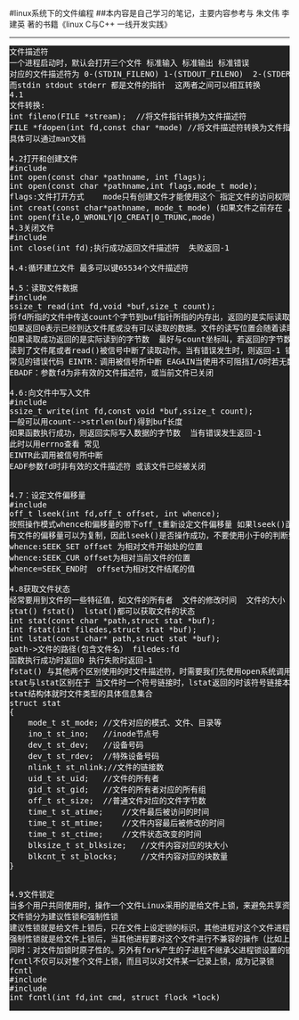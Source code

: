 #linux系统下的文件编程
##本内容是自己学习的笔记，主要内容参考与 朱文伟 李建英 著的书籍《linux C与C++ 一线开发实践》
***
<pre style="background:#222;color:#fff">
文件描述符
一个进程启动时，默认会打开三个文件 标准输入 标准输出 标准错误
对应的文件描述符为 0-(STDIN_FILENO) 1-(STDOUT_FILENO)  2-(STDERR_FILENO) 这些常量定义在unistd.h头文件中
而stdin stdout stderr 都是文件的指针  这两者之间可以相互转换
4.1
文件转换:
int fileno(FILE *stream);  //将文件指针转换为文件描述符
FILE *fdopen(int fd,const char *mode) //将文件描述符转换为文件指针
具体可以通过man文档

4.2打开和创建文件
#include<fcntl.h>
int open(const char *pathname, int flags);
int open(const char *pathname,int flags,mode_t mode);
flags:文件打开方式    mode只有创建文件才能使用这个 指定文件的访问权限
int creat(const char*pathname, mode_t mode) (如果文件之前存在 ，则会覆盖原来的文件）
int open(file,O_WRONLY|O_CREAT|O_TRUNC,mode)
4.3关闭文件
#include<unistd.h>
int close(int fd);执行成功返回文件描述符  失败返回-1

4.4:循环建立文件 最多可以键65534个文件描述符

4.5：读取文件数据
#include<unistd.h>
ssize_t read(int fd,void *buf,size_t count);
将fd所指的文件中传送count个字节到buf指针所指的内存出，返回的是实际读取到的字节数
如果返回0表示已经到达文件尾或没有可以读取的数据。文件的读写位置会随着读取的字节移动
如果读取成功返回的是实际读到的字节数  最好与count坐标叫，若返回的字节数比count小，则有可能
读到了文件尾或者read()被信号中断了读取动作。当有错误发生时，则返回-1 错误代码存入errno中
常见的错误代码 EINTR：调用被信号所中断 EAGAIN当使用不可阻挡I/O时若无数据可读，则返回此值
EBADF：参数fd为非有效的文件描述符，或当前文件已关闭

4.6:向文件中写入文件
#include<unistd.h>
ssize_t write(int fd,const void *buf,ssize_t count);
一般可以用count-->strlen(buf)得到buf长度
如果函数执行成功，则返回实际写入数据的字节数  当有错误发生返回-1
此时以用errno查看 常见
EINTR此调用被信号所中断
EADF参数fd时非有效的文件描述符 或该文件已经被关闭


4.7：设定文件偏移量
#include<unistd.h>
off_t lseek(int fd,off_t offset, int whence);
按照操作模式whence和偏移量的带下off_t重新设定文件偏移量 如果lseek()函数操作成功就返回新的文件的偏移的值，如果失败就返回-1 
有文件的偏移量可以为复制，因此lseek()是否操作成功，不要使用小于0的判断要使用== -1 来判断
whence:SEEK_SET offset 为相对文件开始处的位置
whence:SEEK_CUR offset为相对当前文件的位置
whence=SEEK_END时  offset为相对文件结尾的值

4.8获取文件状态
经常要用到文件的一些特征值，如文件的所有者  文件的修改时间  文件的大小
stat() fstat()  lstat()都可以获取文件的状态
int stat(const char *path,struct stat *buf);
int fstat(int filedes,struct stat *buf);
int lstat(const char* path,struct stat *buf);
path->文件的路径(包含文件名） filedes:fd  
函数执行成功时返回0 执行失败时返回-1
fstat() 与其他两个区别使用的时文件描述符，时需要我们先使用open系统调用后得到的
stat与lstat区别在于 当文件时一个符号链接时，lstat返回的时该符号链接本身的消息 ，stat返回的是该链接所指向的文件的信息
stat结构体就时文件类型的具体信息集合
struct stat
{
	mode_t st_mode; //文件对应的模式、文件、目录等
	ino_t st_ino;	//inode节点号
	dev_t st_dev;	//设备号码
	dev_t st_rdev;	//特殊设备号码
	nlink_t st_nlink;//文件的链接数
	uid_t st_uid;	//文件的所有者
	gid_t st_gid;	//文件的所有者对应的所有组	
	off_t st_size;	//普通文件对应的文件字节数
	time_t st_atime;	//文件最后被访问的时间
	time_t st_mtime;	//文件内容最后被修改的时间
	time_t st_ctime;	//文件状态改变的时间
	blksize_t st_blksize;	//文件内容对应的块大小
	blkcnt_t st_blocks;		//文件内容对应的块数量
}


4.9文件锁定
当多个用户共同使用时，操作一个文件Linux采用的是给文件上锁，来避免共享资源产生竞争
文件锁分为建议性锁和强制性锁
建议性锁就是给文件上锁后，只在文件上设定锁的标识，其他进程对这个文件进程操作时，可以检测锁的存在，但是这个锁不能够阻止其他进程操作这个文件，不一定能拦住。
强制性锁就是给文件上锁后，当其他进程要对这个文件进行不兼容的操作（比如上了读锁，零一个进程要写）系统内核就会阻塞后来的进程，知道第一个进程将锁解开。一般情况，内核和系统都要使用强制性锁，这样可以防止一些破坏性的操作。例如执行open read write内核会检测该文件是否被加了强制性锁，如果加了强制性锁，这些操作就会失败。
同时：对文件加锁时原子性的。另外有fork产生的子进程不继承父进程锁设置的锁，这就意味着如一个进程得到一把锁，然后fork那么对与父进程获得的锁而言，子进程被视为另一个进程。对于从父进程处继承过来的任一描述符，子进程都需要调用fcntl才能获得他自己的锁 
fcntl不仅可以对整个文件上锁，而且可以对文件某一记录上锁，成为记录锁
fcntl
#include<unistd.h>
#include<fcntl.h>
int fcntl(int fd,int cmd, struct flock *lock)

</pre>
